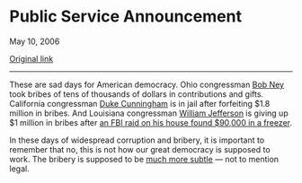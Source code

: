 Public Service Announcement
===========================

May 10, 2006

[Original link](http://www.aaronsw.com/weblog/legalbribes)

* * * * *

These are sad days for American democracy. Ohio congressman [Bob
Ney](http://en.wikipedia.org/wiki/Bob_Ney#Controversies) took bribes of
tens of thousands of dollars in contributions and gifts. California
congressman [Duke
Cunningham](http://en.wikipedia.org/wiki/Duke_Cunningham#Plea_agreement)
is in jail after forfeiting \$1.8 million in bribes. And Louisiana
congressman [William
Jefferson](http://en.wikipedia.org/wiki/Bill_Jefferson) is giving up \$1
million in bribes after [an FBI raid on his house found \$90,000 in a
freezer](http://harpers.org/sb-williamjefferson-21-9384239.html).

In these days of widespread corruption and bribery, it is important to
remember that no, this is not how our great democracy is supposed to
work. The bribery is supposed to be [much more
subtle](http://www.aaronsw.com/weblog/001458) — not to mention legal.
